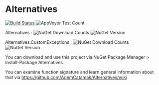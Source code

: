 # Alternatives

[![Build Status](https://ci.appveyor.com/api/projects/status/y99y6qr5n9uoy6wx/branch/master?svg=true)](https://ci.appveyor.com/project/ademcatamak/alternatives-gbx0h/branch/master)
![AppVeyor Test Count](https://img.shields.io/appveyor/tests/ademcatamak/alternatives-gbx0h.svg)

Alternatives : ![NuGet Download Counts](https://img.shields.io/nuget/dt/alternatives.svg)
![NuGet Version](https://img.shields.io/nuget/v/alternatives.svg)

Alternatives.CustomExceptions : ![NuGet Download Counts](https://img.shields.io/nuget/dt/alternatives.customexceptions.svg)
![NuGet Version](https://img.shields.io/nuget/v/alternatives.customexceptions.svg)

You can download and use this project via NuGet Package Manager > Install-Package Alternatives

You can examine function signature and learn general information about that via https://github.com/AdemCatamak/Alternatives/wiki

